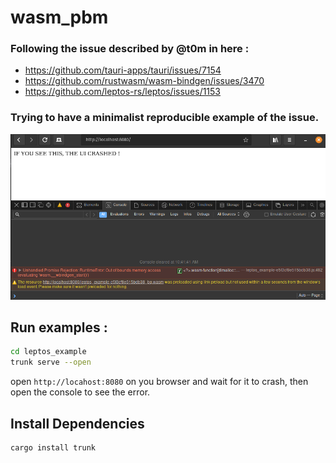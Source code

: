 # wasm_pbm

### Following the issue described by @t0m in here :
- https://github.com/tauri-apps/tauri/issues/7154
- https://github.com/rustwasm/wasm-bindgen/issues/3470
- https://github.com/leptos-rs/leptos/issues/1153

### Trying to have a minimalist reproducible example of the issue.

![if you see this](crash.png)

## Run examples :

```sh
cd leptos_example
trunk serve --open
```

open `http://locahost:8080` on you browser and wait for it to crash, then open the console to see the error.


## Install Dependencies
```sh
cargo install trunk
```